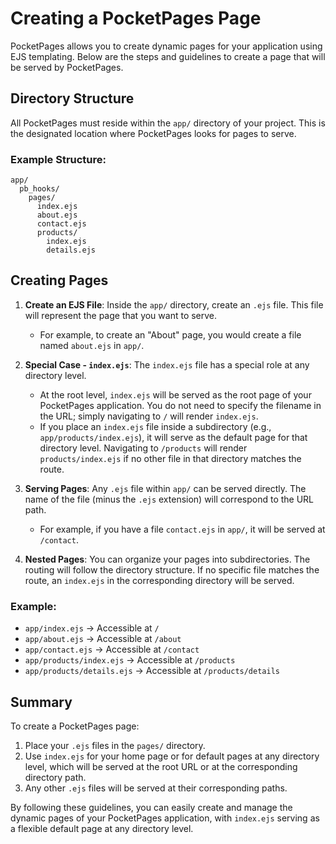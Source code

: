 # Creating a PocketPages Page

PocketPages allows you to create dynamic pages for your application using EJS templating. Below are the steps and guidelines to create a page that will be served by PocketPages.

## Directory Structure

All PocketPages must reside within the `app/` directory of your project. This is the designated location where PocketPages looks for pages to serve.

### Example Structure:

```
app/
  pb_hooks/
    pages/
      index.ejs
      about.ejs
      contact.ejs
      products/
        index.ejs
        details.ejs
```

## Creating Pages

1. **Create an EJS File**: Inside the `app/` directory, create an `.ejs` file. This file will represent the page that you want to serve.

   - For example, to create an "About" page, you would create a file named `about.ejs` in `app/`.

2. **Special Case - `index.ejs`**: The `index.ejs` file has a special role at any directory level.

   - At the root level, `index.ejs` will be served as the root page of your PocketPages application. You do not need to specify the filename in the URL; simply navigating to `/` will render `index.ejs`.
   - If you place an `index.ejs` file inside a subdirectory (e.g., `app/products/index.ejs`), it will serve as the default page for that directory level. Navigating to `/products` will render `products/index.ejs` if no other file in that directory matches the route.

3. **Serving Pages**: Any `.ejs` file within `app/` can be served directly. The name of the file (minus the `.ejs` extension) will correspond to the URL path.

   - For example, if you have a file `contact.ejs` in `app/`, it will be served at `/contact`.

4. **Nested Pages**: You can organize your pages into subdirectories. The routing will follow the directory structure. If no specific file matches the route, an `index.ejs` in the corresponding directory will be served.

### Example:

- `app/index.ejs` -> Accessible at `/`
- `app/about.ejs` -> Accessible at `/about`
- `app/contact.ejs` -> Accessible at `/contact`
- `app/products/index.ejs` -> Accessible at `/products`
- `app/products/details.ejs` -> Accessible at `/products/details`

## Summary

To create a PocketPages page:

1. Place your `.ejs` files in the `pages/` directory.
2. Use `index.ejs` for your home page or for default pages at any directory level, which will be served at the root URL or at the corresponding directory path.
3. Any other `.ejs` files will be served at their corresponding paths.

By following these guidelines, you can easily create and manage the dynamic pages of your PocketPages application, with `index.ejs` serving as a flexible default page at any directory level.
